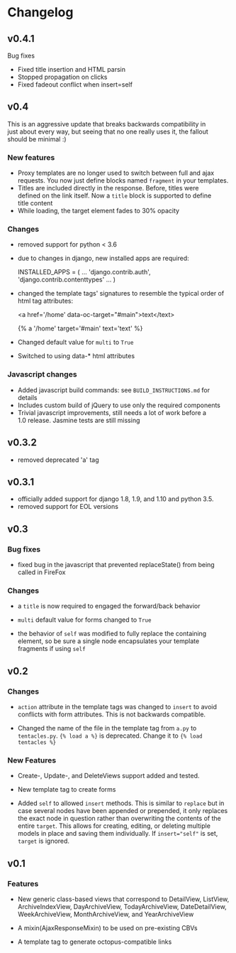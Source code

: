 # Changelog

## v0.4.1

Bug fixes

* Fixed title insertion and HTML parsin
* Stopped propagation on clicks
* Fixed fadeout conflict when insert=self

## v0.4

This is an aggressive update that breaks backwards compatibility in  
just about every way, but seeing that no one really uses it, the fallout  
should be minimal :)

### New features

* Proxy templates are no longer used to switch between full and ajax  
requests. You now just define blocks named `fragment` in your 
templates.
* Titles are included directly in the response.  Before, titles were  
defined on the link itself. Now a `title` block is supported to define  
title content
* While loading, the target element fades to 30% opacity

### Changes 

* removed support for python < 3.6
* due to changes in django, new installed apps are required: 
   
   INSTALLED_APPS = (
        ...
        'django.contrib.auth',
        'django.contrib.contenttypes'
        ...
   )
    
* changed the template tags' signatures to resemble the typical order of  
html tag attributes:  

    \<a href='/home' data-oc-target="#main">text\</text>

    {% a '/home' target='#main' text='text' %}
    
* Changed default value for `multi` to `True`
* Switched to using data-* html attributes
  
### Javascript changes

* Added javascript build commands: see `BUILD_INSTRUCTIONS.md` for details
* Includes custom build of jQuery to use only the required components
* Trivial javascript improvements, still needs a lot of work before a  
1.0 release. Jasmine tests are still missing


## v0.3.2

* removed deprecated 'a' tag

## v0.3.1

* officially added support for django 1.8, 1.9, and 1.10 and python 3.5.
* removed support for EOL versions

## v0.3

### Bug fixes

* fixed bug in the javascript that prevented replaceState() from being called
in FireFox

### Changes

* a `title` is now required to engaged the forward/back behavior

* `multi` default value for forms changed to `True`

* the behavior of `self` was modified to fully replace the containing element,
  so be sure a single node encapsulates your template fragments if using
  `self`

## v0.2

### Changes

* `action` attribute in the template tags was changed to `insert` to avoid
conflicts with form attributes.  This is not backwards compatible.

* Changed the name of the file in the template tag from `a.py` to
`tentacles.py`. `{% load a %}` is deprecated.  Change it to
`{% load tentacles %}`


### New Features

* Create-, Update-, and DeleteViews support added and tested.

* New template tag to create forms

* Added `self` to allowed `insert` methods.  This is similar to `replace` but
in case several nodes have been appended or prepended, it only replaces the
exact node in question rather than overwriting the contents of the entire
`target`.  This allows for creating, editing, or deleting multiple models in
place and saving them individually. If `insert="self"` is set, `target` is
ignored.

## v0.1

### Features

* New generic class-based views that correspond to DetailView, ListView,
 ArchiveIndexView, DayArchiveView, TodayArchiveView, DateDetailView,
 WeekArchiveView, MonthArchiveView, and YearArchiveView

* A mixin(AjaxResponseMixin) to be used on pre-existing CBVs

* A template tag to generate octopus-compatible links